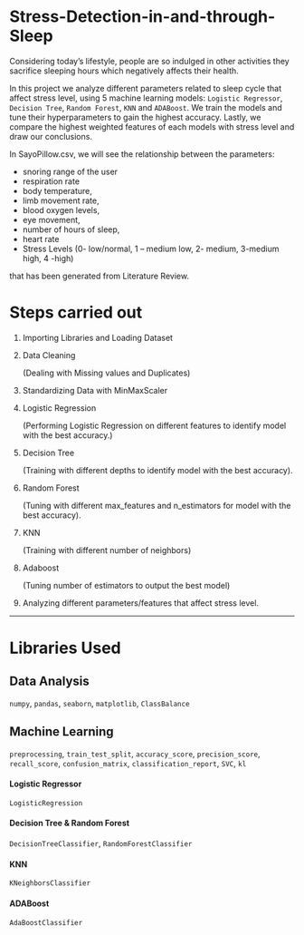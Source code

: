# Stress-Detection-in-and-through-Sleep
Considering today’s lifestyle, people are so indulged in other activities
they sacrifice sleeping hours which negatively affects their health.

In this project we analyze different parameters related to sleep
cycle that affect stress level, using 5 machine learning models:
`Logistic Regressor`, `Decision Tree`, `Random Forest`, `KNN` and `ADABoost`.
We train the models and tune their hyperparameters to gain the highest accuracy.
Lastly, we compare the highest weighted features of each models with stress level and 
draw our conclusions.

In SayoPillow.csv, we will see the relationship between the parameters:
* snoring range of the user
* respiration rate
* body temperature,
* limb movement rate,
* blood oxygen levels, 
* eye movement, 
* number of hours of sleep, 
* heart rate
* Stress Levels (0- low/normal, 1 – medium low, 2- medium, 3-medium high, 4 -high) 

that has been generated from Literature Review.

# Steps carried out
1. Importing Libraries and Loading Dataset
2. Data Cleaning

   (Dealing with Missing values and Duplicates)
3. Standardizing Data with MinMaxScaler
4. Logistic Regression

   (Performing Logistic Regression on different features to identify model with the best accuracy.)
5. Decision Tree

   (Training with different depths to identify model with the best accuracy).
6. Random Forest

   (Tuning with different max_features and n_estimators for model with the best accuracy).
7. KNN

   (Training with different number of neighbors)
8. Adaboost

   (Tuning number of estimators to output the best model)
9. Analyzing different parameters/features that affect stress level.
****

# Libraries Used

## Data Analysis
`numpy`, `pandas`, `seaborn`, `matplotlib`, `ClassBalance`

## Machine Learning

`preprocessing`, `train_test_split`, `accuracy_score`, `precision_score`, `recall_score`,
`confusion_matrix`, `classification_report`, `SVC`, `kl`

#### Logistic Regressor
`LogisticRegression`

#### Decision Tree & Random Forest
`DecisionTreeClassifier`, `RandomForestClassifier`

#### KNN
`KNeighborsClassifier`

#### ADABoost
`AdaBoostClassifier`